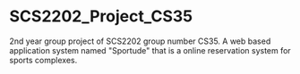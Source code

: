 # SCS2202_Project_CS35
2nd year group project of SCS2202 group number CS35. A web based application system named "Sportude" that is a online reservation system for sports complexes.
